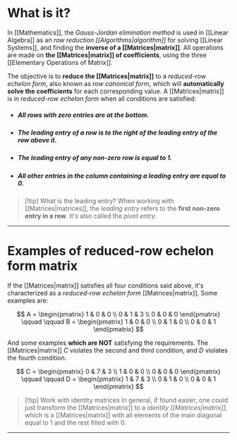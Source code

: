 # What is it?

In [[Mathematics]], the *Gauss-Jordan elimination method* is used in [[Linear Algebra]] as an *row reduction [[Algorithms|algorithm]]* for solving [[Linear Systems]], and finding the **inverse of a [[Matrices|matrix]]**. All operations are made on **the [[Matrices|matrix]] of coefficients**, using the three [[Elementary Operations of Matrix]].

The objective is to **reduce the [[Matrices|matrix]]** to a *reduced-row echelon form*, also known as *row canonical form*, which will **automatically solve the coefficients** for each corresponding value. A [[Matrices|matrix]] is in *reduced-row echelon form* when all conditions are satisfied:

 - ##### All rows with zero entries are at the bottom.
 
 - ##### The leading entry of a row is to the right of the leading entry of the row above it.
 
 - ##### The leading entry of any non-zero row is equal to $1$.
 
 - ##### All other entries in the column containing a leading entry are equal to $0$.

>[!tip] What is the leading entry?
> When working with [[Matrices|matrices]], the *leading entry* refers to the **first non-zero entry in a row**. It's also called the *pivot entry*. 

___
# Examples of reduced-row echelon form matrix

If the [[Matrices|matrix]] satisfies all four conditions said above, it's characterized as a *reduced-row echelon form* [[Matrices|matrix]]. Some examples are:

$$
A = \begin{pmatrix}
1 & 0 & 0 \\
0 & 1 & 3 \\
0 & 0 & 0
\end{pmatrix}
\qquad \qquad
B = \begin{pmatrix}
1 & 0 & 0 \\
0 & 1 & 0 \\
0 & 0 & 1
\end{pmatrix}
$$

And some examples **which are NOT** satisfying the requirements. The [[Matrices|matrix]] $C$ violates the second and third condition, and $D$ violates the fourth condition.

$$
C = \begin{pmatrix}
0 & 7 & 3 \\
1 & 0 & 0 \\
0 & 0 & 0
\end{pmatrix}
\qquad \qquad
D = \begin{pmatrix}
1 & 7 & 3 \\
0 & 1 & 0 \\
0 & 0 & 1
\end{pmatrix}
$$

>[!tip] Work with identity matrices
> In general, if found easier, one could just transform the [[Matrices|matrix]] to a *identity [[Matrices|matrix]]*, which is a [[Matrices|matrix]] with all elements of the main diagonal equal to $1$ and the rest filled with $0$.

___
